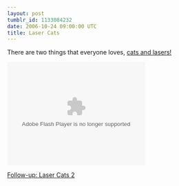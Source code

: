 ```yaml
---
layout: post
tumblr_id: 1133084232  
date: 2006-10-24 09:00:00 UTC
title: Laser Cats
---
```


There are two things that everyone loves, <a href="http://www.nbc.com/Video/videos/snl_1445_lasercats.shtml">cats and lasers!</a>

<object width="320" height="304" classid="CLSID:6BF52A52-394A-11d3-B153-00C04F79FAA6" /><param name="AutoStart" value="true" /><param name="uiMode" value="full" /><embed src="//www.nbc.com/Video/swf/FLVPlayer_Progressive.swf" flashvars="&MM_ComponentVersion=1&skinName=http://www.nbc.com/Video/swf/Clear_Skin_1&streamName=http://www.nbc.com/Video/flv/snl_1445_lasercats&autoPlay=true&autoRewind=false" quality="high" scale="noscale" width="320" height="240" name="FLVPlayer" salign="LT" type="application/x-shockwave-flash" pluginspage="http://www.macromedia.com/go/getflashplayer" /></embed></object>

<a href="http://youtube.com/watch?v=K3qUcPEIw2c">Follow-up: Laser Cats 2</a>

